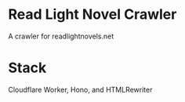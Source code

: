# Read Light Novel Crawler

A crawler for readlightnovels.net

# Stack

Cloudflare Worker, Hono, and HTMLRewriter
